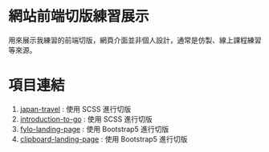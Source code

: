 # 網站前端切版練習展示

用來展示我練習的前端切版，網頁介面並非個人設計，通常是仿製、線上課程練習等來源。


# 項目連結 

1. [japan-travel](https://xujiawei0812.github.io/css-practise/japan-travel/) : 使用 SCSS 進行切版
2. [introduction-to-go](https://xujiawei0812.github.io/css-practise/introduction-to-go/) : 使用 SCSS 進行切版
3. [fylo-landing-page](https://xujiawei0812.github.io/css-practise/fylo-landing-page/) : 使用 Bootstrap5 進行切版
4. [clipboard-landing-page](https://xujiawei0812.github.io/css-practise/clipboard-landing-page/) : 使用 Bootstrap5 進行切版
